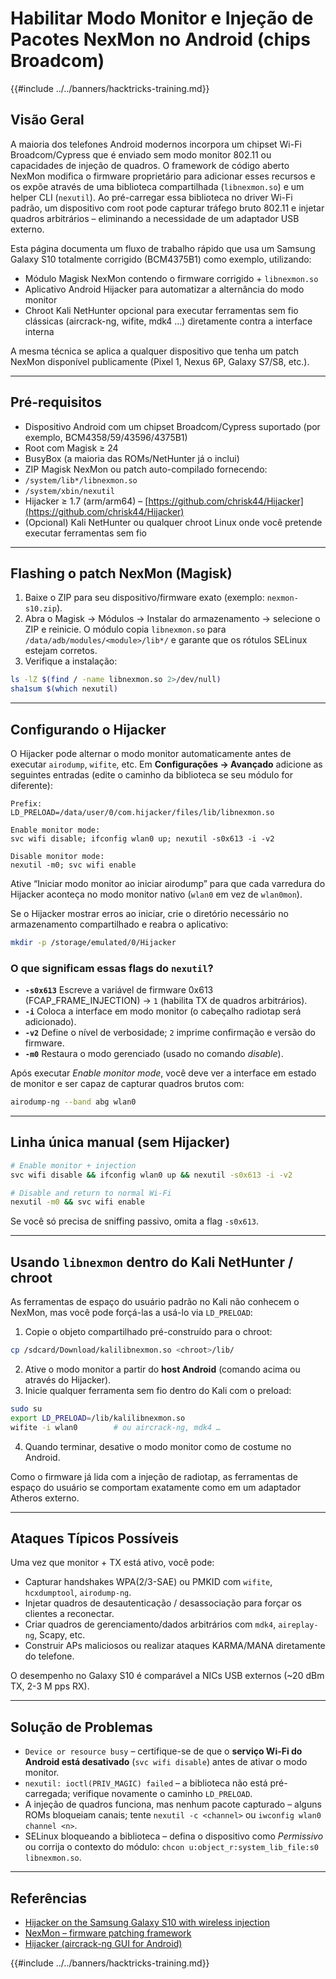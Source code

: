 # Habilitar Modo Monitor e Injeção de Pacotes NexMon no Android (chips Broadcom)

{{#include ../../banners/hacktricks-training.md}}

## Visão Geral
A maioria dos telefones Android modernos incorpora um chipset Wi-Fi Broadcom/Cypress que é enviado sem modo monitor 802.11 ou capacidades de injeção de quadros. O framework de código aberto NexMon modifica o firmware proprietário para adicionar esses recursos e os expõe através de uma biblioteca compartilhada (`libnexmon.so`) e um helper CLI (`nexutil`). Ao pré-carregar essa biblioteca no driver Wi-Fi padrão, um dispositivo com root pode capturar tráfego bruto 802.11 e injetar quadros arbitrários – eliminando a necessidade de um adaptador USB externo.

Esta página documenta um fluxo de trabalho rápido que usa um Samsung Galaxy S10 totalmente corrigido (BCM4375B1) como exemplo, utilizando:

* Módulo Magisk NexMon contendo o firmware corrigido + `libnexmon.so`
* Aplicativo Android Hijacker para automatizar a alternância do modo monitor
* Chroot Kali NetHunter opcional para executar ferramentas sem fio clássicas (aircrack-ng, wifite, mdk4 …) diretamente contra a interface interna

A mesma técnica se aplica a qualquer dispositivo que tenha um patch NexMon disponível publicamente (Pixel 1, Nexus 6P, Galaxy S7/S8, etc.).

---

## Pré-requisitos
* Dispositivo Android com um chipset Broadcom/Cypress suportado (por exemplo, BCM4358/59/43596/4375B1)
* Root com Magisk ≥ 24
* BusyBox (a maioria das ROMs/NetHunter já o inclui)
* ZIP Magisk NexMon ou patch auto-compilado fornecendo:
* `/system/lib*/libnexmon.so`
* `/system/xbin/nexutil`
* Hijacker ≥ 1.7 (arm/arm64) – [https://github.com/chrisk44/Hijacker](https://github.com/chrisk44/Hijacker)
* (Opcional) Kali NetHunter ou qualquer chroot Linux onde você pretende executar ferramentas sem fio

---

## Flashing o patch NexMon (Magisk)
1. Baixe o ZIP para seu dispositivo/firmware exato (exemplo: `nexmon-s10.zip`).
2. Abra o Magisk -> Módulos -> Instalar do armazenamento -> selecione o ZIP e reinicie.
O módulo copia `libnexmon.so` para `/data/adb/modules/<module>/lib*/` e garante que os rótulos SELinux estejam corretos.
3. Verifique a instalação:
```bash
ls -lZ $(find / -name libnexmon.so 2>/dev/null)
sha1sum $(which nexutil)
```

---

## Configurando o Hijacker
O Hijacker pode alternar o modo monitor automaticamente antes de executar `airodump`, `wifite`, etc. Em **Configurações -> Avançado** adicione as seguintes entradas (edite o caminho da biblioteca se seu módulo for diferente):
```
Prefix:
LD_PRELOAD=/data/user/0/com.hijacker/files/lib/libnexmon.so

Enable monitor mode:
svc wifi disable; ifconfig wlan0 up; nexutil -s0x613 -i -v2

Disable monitor mode:
nexutil -m0; svc wifi enable
```
Ative “Iniciar modo monitor ao iniciar airodump” para que cada varredura do Hijacker aconteça no modo monitor nativo (`wlan0` em vez de `wlan0mon`).

Se o Hijacker mostrar erros ao iniciar, crie o diretório necessário no armazenamento compartilhado e reabra o aplicativo:
```bash
mkdir -p /storage/emulated/0/Hijacker
```
### O que significam essas flags do `nexutil`?
* **`-s0x613`**   Escreve a variável de firmware 0x613 (FCAP_FRAME_INJECTION) → `1` (habilita TX de quadros arbitrários).
* **`-i`**         Coloca a interface em modo monitor (o cabeçalho radiotap será adicionado).
* **`-v2`**        Define o nível de verbosidade; `2` imprime confirmação e versão do firmware.
* **`-m0`**        Restaura o modo gerenciado (usado no comando *disable*).

Após executar *Enable monitor mode*, você deve ver a interface em estado de monitor e ser capaz de capturar quadros brutos com:
```bash
airodump-ng --band abg wlan0
```
---

## Linha única manual (sem Hijacker)
```bash
# Enable monitor + injection
svc wifi disable && ifconfig wlan0 up && nexutil -s0x613 -i -v2

# Disable and return to normal Wi-Fi
nexutil -m0 && svc wifi enable
```
Se você só precisa de sniffing passivo, omita a flag `-s0x613`.

---

## Usando `libnexmon` dentro do Kali NetHunter / chroot
As ferramentas de espaço do usuário padrão no Kali não conhecem o NexMon, mas você pode forçá-las a usá-lo via `LD_PRELOAD`:

1. Copie o objeto compartilhado pré-construído para o chroot:
```bash
cp /sdcard/Download/kalilibnexmon.so <chroot>/lib/
```
2. Ative o modo monitor a partir do **host Android** (comando acima ou através do Hijacker).
3. Inicie qualquer ferramenta sem fio dentro do Kali com o preload:
```bash
sudo su
export LD_PRELOAD=/lib/kalilibnexmon.so
wifite -i wlan0        # ou aircrack-ng, mdk4 …
```
4. Quando terminar, desative o modo monitor como de costume no Android.

Como o firmware já lida com a injeção de radiotap, as ferramentas de espaço do usuário se comportam exatamente como em um adaptador Atheros externo.

---

## Ataques Típicos Possíveis
Uma vez que monitor + TX está ativo, você pode:
* Capturar handshakes WPA(2/3-SAE) ou PMKID com `wifite`, `hcxdumptool`, `airodump-ng`.
* Injetar quadros de desautenticação / desassociação para forçar os clientes a reconectar.
* Criar quadros de gerenciamento/dados arbitrários com `mdk4`, `aireplay-ng`, Scapy, etc.
* Construir APs maliciosos ou realizar ataques KARMA/MANA diretamente do telefone.

O desempenho no Galaxy S10 é comparável a NICs USB externos (~20 dBm TX, 2-3 M pps RX).

---

## Solução de Problemas
* `Device or resource busy` – certifique-se de que o **serviço Wi-Fi do Android está desativado** (`svc wifi disable`) antes de ativar o modo monitor.
* `nexutil: ioctl(PRIV_MAGIC) failed` – a biblioteca não está pré-carregada; verifique novamente o caminho `LD_PRELOAD`.
* A injeção de quadros funciona, mas nenhum pacote capturado – alguns ROMs bloqueiam canais; tente `nexutil -c <channel>` ou `iwconfig wlan0 channel <n>`.
* SELinux bloqueando a biblioteca – defina o dispositivo como *Permissivo* ou corrija o contexto do módulo: `chcon u:object_r:system_lib_file:s0 libnexmon.so`.

---

## Referências
* [Hijacker on the Samsung Galaxy S10 with wireless injection](https://forums.kali.org/t/hijacker-on-the-samsung-galaxy-s10-with-wireless-injection/10305)
* [NexMon – firmware patching framework](https://github.com/seemoo-lab/nexmon)
* [Hijacker (aircrack-ng GUI for Android)](https://github.com/chrisk44/Hijacker)

{{#include ../../banners/hacktricks-training.md}}
